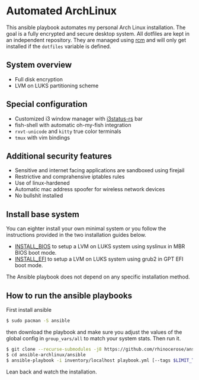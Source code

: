 # Automated ArchLinux 
This ansible playbook automates my personal Arch Linux installation. 
The goal is a fully encrypted and secure desktop system.  All
dotfiles are kept in an independent repository. They are managed using
[rcm](https://robots.thoughtbot.com/rcm-for-rc-files-in-dotfiles-repos) and 
will only get installed if the `dotfiles` variable is defined.

## System overview
* Full disk encryption
* LVM on LUKS partitioning scheme

## Special configuration
* Customized i3 window manager with
[i3status-rs](https://github.com/greshake/i3status-rust) bar
* fish-shell with automatic oh-my-fish integration
* `rxvt-unicode` and `kitty` true color terminals
* `tmux` with vim bindings

## Additional security features
* Sensitive and internet facing applications are sandboxed using firejail
* Restrictive and comprahensive iptables rules
* Use of linux-hardened
* Automatic mac address spoofer for wireless network devices
* No bullshit installed

## Install base system

You can eighter install your own minimal system or you follow the instructions
provided in the two installation guides below.

* [INSTALL\_BIOS](/doc/INSTALL_BIOS.md)
to setup a LVM on LUKS system using syslinux in MBR BIOS boot mode.
* [INSTALL\_EFI](/doc/INSTALL_EFI.md)
to setup a LVM on LUKS system using grub2 in GPT EFI boot mode.

The Ansible playbook does not depend on any specific installation method.

## How to run the ansible playbooks

First install ansible 

``` bash
$ sudo pacman -S ansible 
``` 

then download the playbook and make sure you adjust the values of the global 
config in `group_vars/all` to match your system stats. Then run it.

``` bash
$ git clone --recurse-submodules -j8 https://github.com/rhinocerose/ansible-archlinux.git 
$ cd ansible-archlinux/ansible
$ ansible-playbook -i inventory/localhost playbook.yml [--tags $LIMIT_TO_TAG]
``` 

Lean back and watch the installation.
